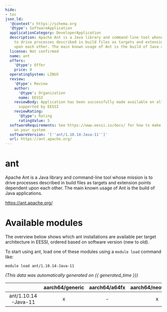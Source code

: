 ```yaml
---
hide:
- toc
json_ld:
  '@context': https://schema.org
  '@type': SoftwareApplication
  applicationCategory: DeveloperApplication
  description: Apache Ant is a Java library and command-line tool whose mission is
    to drive processes described in build files as targets and extension points dependent
    upon each other. The main known usage of Ant is the build of Java applications.
  license: Not confirmed
  name: ant
  offers:
    '@type': Offer
    price: 0
  operatingSystem: LINUX
  review:
    '@type': Review
    author:
      '@type': Organization
      name: EESSI
    reviewBody: Application has been successfully made available on all architectures
      supported by EESSI
    reviewRating:
      '@type': Rating
      ratingValue: 5
  softwareRequirements: See https://www.eessi.io/docs/ for how to make EESSI available
    on your system
  softwareVersion: '[''ant/1.10.14-Java-11'']'
  url: https://ant.apache.org/
---
```


ant
===


Apache Ant is a Java library and command-line tool whose mission is to drive processes described in build files as targets and extension points dependent upon each other. The main known usage of Ant is the build of Java applications.

https://ant.apache.org/
# Available modules


The overview below shows which ant installations are available per target architecture in EESSI, ordered based on software version (new to old).

To start using ant, load one of these modules using a `module load` command like:

```shell
module load ant/1.10.14-Java-11
```

*(This data was automatically generated on {{ generated_time }})*

| |aarch64/generic|aarch64/a64fx|aarch64/neoverse_n1|aarch64/neoverse_v1|aarch64/nvidia/grace|x86_64/generic|x86_64/amd/zen2|x86_64/amd/zen3|x86_64/amd/zen4|x86_64/intel/cascadelake|x86_64/intel/haswell|x86_64/intel/icelake|x86_64/intel/sapphirerapids|x86_64/intel/skylake_avx512|
| :---: | :---: | :---: | :---: | :---: | :---: | :---: | :---: | :---: | :---: | :---: | :---: | :---: | :---: | :---: |
|ant/1.10.14-Java-11|x|-|x|x|x|x|x|x|x|x|x|x|x|x|
